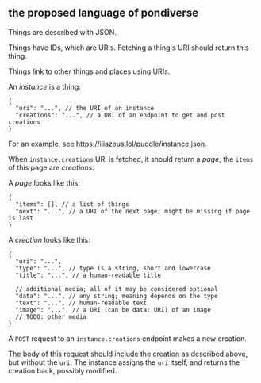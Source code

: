 ## the proposed language of pondiverse

Things are described with JSON.

Things have IDs, which are URIs. Fetching a thing's URI should return this thing.

Things link to other things and places using URIs.

An _instance_ is a thing:

```jsonc
{
  "uri": "...", // the URI of an instance
  "creations": "...", // a URI of an endpoint to get and post creations
}
```

For an example, see https://iliazeus.lol/puddle/instance.json.

When `instance.creations` URI is fetched, it should return a _page_;
the `items` of this page are _creations_.

A _page_ looks like this:

```jsonc
{
  "items": [], // a list of things
  "next": "...", // a URI of the next page; might be missing if page is last
}
```

A _creation_ looks like this:

```jsonc
{
  "uri": "...",
  "type": "...", // type is a string, short and lowercase
  "title": "...", // a human-readable title

  // additional media; all of it may be considered optional
  "data": "...", // any string; meaning depends on the type
  "text": "...", // human-readable text
  "image": "...", // a URI (can be data: URI) of an image
  // TODO: other media
}
```

A `POST` request to an `instance.creations` endpoint makes a new creation.

The body of this request should include the creation as described above, but without the `uri`.
The instance assigns the `uri` itself, and returns the creation back, possibly modified.

